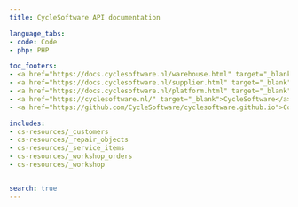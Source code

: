 ```yaml
---
title: CycleSoftware API documentation

language_tabs:
- code: Code
- php: PHP

toc_footers:
- <a href="https://docs.cyclesoftware.nl/warehouse.html" target="_blank">Warehouse platform documentation</a>
- <a href="https://docs.cyclesoftware.nl/supplier.html" target="_blank">Supplier integration documentation</a>
- <a href="https://docs.cyclesoftware.nl/platform.html" target="_blank">Stock platform documentation</a>
- <a href="https://cyclesoftware.nl/" target="_blank">CycleSoftware</a>
- <a href="https://github.com/CycleSoftware/cyclesoftware.github.io">Contribute to the documentation</a>

includes:
- cs-resources/_customers
- cs-resources/_repair_objects
- cs-resources/_service_items
- cs-resources/_workshop_orders
- cs-resources/_workshop


search: true
---
```

